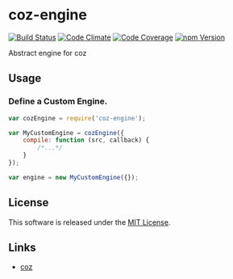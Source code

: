 coz-engine
==========

<!-- Badge Start -->
<a name="badges"></a>

[![Build Status][bd_travis_shield_url]][bd_travis_url]
[![Code Climate][bd_codeclimate_shield_url]][bd_codeclimate_url]
[![Code Coverage][bd_codeclimate_coverage_shield_url]][bd_codeclimate_url]
[![npm Version][bd_npm_shield_url]][bd_npm_url]

[bd_repo_url]: https://github.com/coz-repo/coz-engine
[bd_travis_url]: http://travis-ci.org/coz-repo/coz-engine
[bd_travis_shield_url]: http://img.shields.io/travis/coz-repo/coz-engine.svg?style=flat
[bd_license_url]: https://github.com/coz-repo/coz-engine/blob/master/LICENSE
[bd_codeclimate_url]: http://codeclimate.com/github/coz-repo/coz-engine
[bd_codeclimate_shield_url]: http://img.shields.io/codeclimate/github/coz-repo/coz-engine.svg?style=flat
[bd_codeclimate_coverage_shield_url]: http://img.shields.io/codeclimate/coverage/github/coz-repo/coz-engine.svg?style=flat
[bd_gemnasium_url]: https://gemnasium.com/coz-repo/coz-engine
[bd_gemnasium_shield_url]: https://gemnasium.com/coz-repo/coz-engine.svg
[bd_npm_url]: http://www.npmjs.org/package/coz-engine
[bd_npm_shield_url]: http://img.shields.io/npm/v/coz-engine.svg?style=flat

<!-- Badge End -->


<!-- Description Start -->
<a name="description"></a>

Abstract engine for coz

<!-- Description End -->




<!-- Sections Start -->
<a name="sections"></a>

<!-- Section from "docs/readme/02.Usage.md.hbs" Start -->

<a name="section-docs-readme-02-usage-md"></a>
Usage
----

### Define a Custom Engine.

```javascript
var cozEngine = require('coz-engine');

var MyCustomEngine = cozEngine({
    compile: function (src, callback) {
        /*...*/
    }
});

var engine = new MyCustomEngine({});
```

<!-- Section from "docs/readme/02.Usage.md.hbs" End -->


<!-- Sections Start -->


<!-- LICENSE Start -->
<a name="license"></a>

License
-------
This software is released under the [MIT License](https://github.com/coz-repo/coz-engine/blob/master/LICENSE).

<!-- LICENSE End -->


<!-- Links Start -->
<a name="links"></a>

Links
------

+ [coz](https://github.com/coz-repo/coz)

<!-- Links End -->
